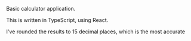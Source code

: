 Basic calculator application.

This is written in TypeScript, using React.

I've rounded the results to 15 decimal places, which is the most accurate 